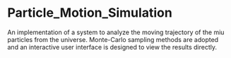 # Particle_Motion_Simulation
An implementation of a system to analyze the moving trajectory of the miu particles from the universe. 
Monte-Carlo sampling methods are adopted and an interactive user interface is designed to view the results directly.

